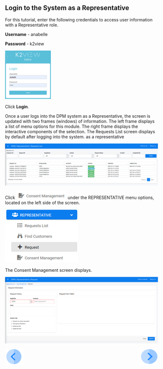 ## Login to the System as a Representative

For this tutorial, enter the following credentials to access user information with a Representative role.

**Username** - anabelle

**Password** - k2view

<img src="../images/anabelle_login.png" width="30%" height="30%">

Click **Login**.

Once a user logs into the DPM system as a Representative, the screen is updated with two frames (windows) of information. The left frame displays a list of menu options for this module. The right frame displays the interactive components of the selection. The Requests List screen displays by default after logging into the system. as a representative

![image](../images/08_Consent_Rep_Landing.png)      

Click ![image](../images/08_ICON_ConsentManagement.png) under the REPRESENTATIVE menu options, located on the left side of the screen. 

![image](../images/06_Purging_Login.png)    

The Consent Management screen displays.

![image](../images/06_Purging_New_Request.png)    



[![Previous](../images/Previous.png)]( 03_01_Purging_Data_Tutorial.md)[<img align="right" width="60" height="54" src="../images/Next.png">](03_03_Purging_Submit_a_Request_to_Purge.md)

